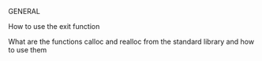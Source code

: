 GENERAL

How to use the exit function

What are the functions calloc and realloc from the standard library and how to use them
